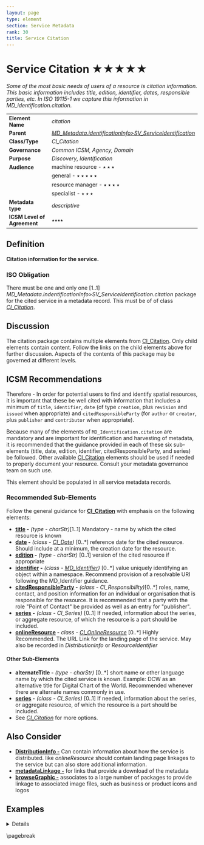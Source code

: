 ```yaml
---
layout: page
type: element
section: Service Metadata
rank: 30
title: Service Citation
---
```

#  Service Citation ★★★★★
*Some of the most basic needs of users of a resource is citation information. This basic information includes title, edition, identifier, dates, responsible parties, etc. In ISO 19115-1 we capture this information in MD_identification.citation.*

|  |  |
| --- | --- |
| **Element Name** | *citation* |
| **Parent** |  *[MD_Metadata.identificationInfo>SV_ServiceIdentification](./ServiceIdentification)* |
| **Class/Type** | *CI_Citation* |
| **Governance** |  *Common ICSM, Agency, Domain* |
| **Purpose** | *Discovery, Identification* |
| **Audience** | machine resource - ⭑ ⭑ ⭑ |
|  | general - ⭑ ⭑ ⭑ ⭑ ⭑ |
|  | resource manager - ⭑ ⭑ ⭑ ⭑|
|  | specialist - ⭑ ⭑ ⭑ |
| **Metadata type** | *descriptive* |
| **ICSM Level of Agreement** | ⭑⭑⭑⭑ |

## Definition
**Citation information for the service.**

### ISO Obligation

There must be one and only one [1..1] *MD_Metadata.indentificationInfo>SV_ServiceIdentification.citation* package for the cited service in a metadata record. This must be of of class *[CI_Citation](./class-CI_Citation)*.

## Discussion

The citation package contains multiple elements from [CI_Citation](./class-CI_Citation). Only child elements contain content. Follow the links on the child elements above for further discussion. Aspects of the contents of this package may be governed at different levels.

## ICSM Recommendations

Therefore - In order for potential users to find and identify spatial resources, it is important that these be well cited with information that includes a minimum of `title`, `identifier`, `date` (of type `creation`, plus `revision` and `issued` when appropriate) and `citedResponsibleParty` (for `author` or `creator`, plus `publisher` and `contributor` when appropriate). 

Because many of the elements of `MD_Identification.citation` are mandatory and are important for identification and harvesting of metadata, it is recommended that the guidance provided in each of these six sub-elements (title, date, edition, identifier, citedResponsibleParty, and series) be followed. Other available [CI_Citation](./class-CI_Citation) elements should be used if needed to properly document your resource. Consult your metadata governance team on such use.

This element should be populated in all service metadata records. 

### Recommended Sub-Elements

Follow the general guidance for **[CI_Citation](./class-CI_Citation)** with emphasis on the following elements:
- **[title](./ResourceTitle) -** *(type - charStr)*[1..1] Mandatory - name by which the cited resource is known
- **[date](./ResourceDate) -** *(class - [CI_Date](./class-CI_Date))*  [0..\*]  reference date for the cited resource. Should include at a minimum, the creation date for the resource.
- **[edition](./ResourceEdition) -** *(type - charStr)* [0..1] version of the cited resource if appropriate
- **[identifier](./ResourceIdentifier) -** *(class - [MD_Identifier](./class-MD_Identifier))* [0..\*] value uniquely identifying an object within a namespace. Recommend provision of a resolvable URI following the MD_Identifier guidance.
- **[citedResponsibleParty](./ResourceResponsibleParty) -** *(class - CI_Responsibility)*[0..\*] roles, name, contact, and position information for an individual or organisation that is responsible for the resource. It is recommended that a party with the role "Point of Contact" be provided as well as an entry for "publisher".
- **[series](./ResourceSeries) -**  *(class - CI_Series)* [0..1] If needed, information about the series, or aggregate resource, of which the resource is a part should be included.
- **[onlineResource](./class-CI_OnlineResource) -** *class - [CI_OnlineResource](./class-CI_OnlineResource)* [0..\*] Highly Recommended. The URL Link for the landing page of the service. May also be recorded in *DistributionInfo* or *ResourceIdentifier*

#### Other Sub-Elements

- **alternateTitle -** *(type - charStr)* [0..\*] short name or other language name by which the cited service is known. Example: DCW as an alternative title for Digital Chart of the World. Recommended whenever there are alternate names commonly in use.
- **[series](./ResourceSeries) -**  *(class - CI_Series)* [0..1] If needed, information about the series, or aggregate resource, of which the resource is a part should be included.
- See *[CI_Citation](./class-CI_Citation)* for more options.

## Also Consider

- **[DistributionInfo -](./DistributionInfo)** Can contain information about how the service is distributed. like *onlineResource* should contain landing page linkages to the service but can also store additional information.
- **[metadataLinkage -](./MetadataLinkage)**  for links that provide a download of the metadata
- **[browseGraphic -](./BrowseGraphic)**  associates to a large number of packages to provide linkage to associated image files, such as business or product icons and logos

## Examples

<details>

### XML
Note - change to service example
```
<mdb:MD_Metadata>
....
  <mdb:identificationInfo>
      <srv:SV_ServiceIdentification>
         <mri:citation>
            <cit:CI_Citation>
               <cit:title>
                  <gco:CharacterString>Sample service metadata 2020-05-28</gco:CharacterString>
               </cit:title>
               <cit:date>
                  <cit:CI_Date>
                     <cit:date>
                        <gco:DateTime>2019-09-01T00:00:00</gco:DateTime>
                     </cit:date>
                     <cit:dateType>
                        <cit:CI_DateTypeCode codeList="http://standards.iso.org/iso/19115/resources/Codelists/cat/codelists.xml#CI_DateTypeCode"
                                             codeListValue="creation"/>
                     </cit:dateType>
                  </cit:CI_Date>
               </cit:date>
               <cit:date>
                  <cit:CI_Date>
                     <cit:date>
                        <gco:DateTime>2019-12-01T00:00:00</gco:DateTime>
                     </cit:date>
                     <cit:dateType>
                        <cit:CI_DateTypeCode codeList="http://standards.iso.org/iso/19115/resources/Codelists/cat/codelists.xml#CI_DateTypeCode"
                                             codeListValue="revision"/>
                     </cit:dateType>
                  </cit:CI_Date>
               </cit:date>
               <cit:edition>
                  <gco:CharacterString>2nd Revision</gco:CharacterString>
               </cit:edition>
               <cit:editionDate>
                  <gco:DateTime>2019-12-01T00:00:00</gco:DateTime>
               </cit:editionDate>
               <cit:identifier>
                  <mcc:MD_Identifier>
                     <mcc:code>
                        <gcx:Anchor xlink:href="https://my.webite.io/cgi-bin/wfs-map-site" xlink:type="simple">https://my.webite.io/cgi-bin/wfs-map-site</gcx:Anchor>
                     </mcc:code>
                  </mcc:MD_Identifier>
               </cit:identifier>
               <cit:citedResponsibleParty>
                  <cit:CI_Responsibility>
                     <cit:role>
                        <cit:CI_RoleCode codeList="http://standards.iso.org/iso/19115/resources/Codelists/cat/codelists.xml#CI_RoleCode"
                                         codeListValue="contributor"/>
                     </cit:role>
                     <cit:party>
                        <cit:CI_Organisation>
                           <cit:name>
                              <gco:CharacterString>OpenWork Ltd</gco:CharacterString>
                           </cit:name>
                           <cit:contactInfo>
                              <cit:CI_Contact>
                                 <cit:address>
                                    <cit:CI_Address>
                                       <cit:electronicMailAddress>
                                          <gco:CharacterString>info@openwork.nz</gco:CharacterString>
                                       </cit:electronicMailAddress>
                                    </cit:CI_Address>
                                 </cit:address>
                              </cit:CI_Contact>
                           </cit:contactInfo>
                        </cit:CI_Organisation>
                     </cit:party>
                  </cit:CI_Responsibility>
               </cit:citedResponsibleParty>
               <cit:citedResponsibleParty>
                  <cit:CI_Responsibility>
                     <cit:role>
                        <cit:CI_RoleCode codeList="http://standards.iso.org/iso/19115/resources/Codelists/cat/codelists.xml#CI_RoleCode"
                                         codeListValue="publisher"/>
                     </cit:role>
                     <cit:party>
                        <cit:CI_Organisation>
                           <cit:name>
                              <gco:CharacterString>ICSM MDWG</gco:CharacterString>
                           </cit:name>
                           <cit:contactInfo>
                              <cit:CI_Contact>
                                 <cit:address>
                                    <cit:CI_Address>
                                       <cit:electronicMailAddress>
                                          <gco:CharacterString>mdwg@icsm-au.org</gco:CharacterString>
                                       </cit:electronicMailAddress>
                                    </cit:CI_Address>
                                 </cit:address>
                              </cit:CI_Contact>
                           </cit:contactInfo>
                        </cit:CI_Organisation>
                     </cit:party>
                  </cit:CI_Responsibility>
               </cit:citedResponsibleParty>
               <cit:onlineResource>
                  <cit:CI_OnlineResource>
                     <cit:linkage>
                        <gco:CharacterString>https://my.webite.io/</gco:CharacterString>
                     </cit:linkage>
                     <cit:protocol gco:nilReason="missing">
                        <gco:CharacterString/>
                     </cit:protocol>
                     <cit:name>
                        <gco:CharacterString>OWL WFS Sample site</gco:CharacterString>
                     </cit:name>
                     <cit:description>
                        <gco:CharacterString>Landing page for Spatial Service</gco:CharacterString>
                     </cit:description>
                     <cit:function>
                        <cit:CI_OnLineFunctionCode codeList="http://standards.iso.org/iso/19115/resources/Codelists/cat/codelists.xml#CI_OnLineFunctionCode"
                                                   codeListValue=""/>
                     </cit:function>
                  </cit:CI_OnlineResource>
               </cit:onlineResource>
            </cit:CI_Citation>
         </mri:citation>
         ....
    </mri:SV_ServiceIdentification>
  </mdb:identificationInfo>
....
</mdb:MD_Metadata>
```

### UML diagrams
Recommended elements highlighted in Yellow

![ResourceCitation](../images/ResourceCitationUML.png)

</details>

\pagebreak

